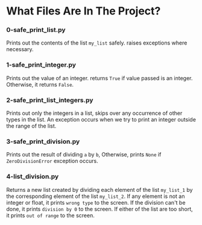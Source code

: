 # What Files Are In The Project?

### 0-safe_print_list.py
Prints out the contents of the list `my_list` safely. raises exceptions where necessary.

### 1-safe_print_integer.py
Prints out the value of an integer. returns `True` if value passed is an integer. Otherwise, it returns `False`.

### 2-safe_print_list_integers.py
Prints out only the integers in a list, skips over any occurrence of other types in the list. An exception occurs when we try to print an integer outside the range of the list.

### 3-safe_print_division.py
Prints out the result of dividing `a` by `b`, Otherwise, prints `None` if `ZeroDivisionError` exception occurs.

### 4-list_division.py
Returns a new list created by dividing each element of the list `my_list_1` by the corresponding element of the list `my_list_2`. If any element is not an integer or float, it prints `wrong type` to the screen. If the division can't be done, it prints `division by 0` to the screen. If either of the list are too short, it prints `out of range` to the screen.

### 
